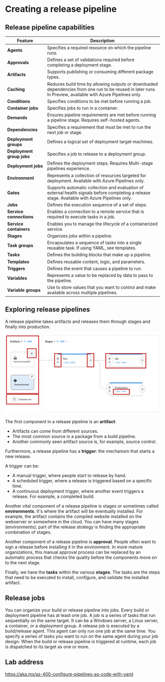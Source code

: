 # Creating a release pipeline
## Release pipeline capabilities

|Feature|Description|
|---|---|
|**Agents** |Specifies a required resource on which the pipeline runs.|
|**Approvals**	|Defines a set of validations required before completing a deployment stage.|
|**Artifacts**		|Supports publishing or consuming different package types.|
|**Caching**		|Reduces build time by allowing outputs or downloaded dependencies from one run to be reused in later runs. In Preview, available with Azure Pipelines only.|
|**Conditions**	|Specifies conditions to be met before running a job.|
|**Container jobs**	|Specifies jobs to run in a container.|
|**Demands**	|Ensures pipeline requirements are met before running a pipeline stage. Requires self-hosted agents.|
|**Dependencies**	|Specifies a requirement that must be met to run the next job or stage.|
|**Deployment groups**	|Defines a logical set of deployment target machines.|
|**Deployment group jobs**	|Specifies a job to release to a deployment group.|
|**Deployment jobs**	|Defines the deployment steps. Requires Multi-stage pipelines experience.|
|**Environment**	|Represents a collection of resources targeted for deployment. Available with Azure Pipelines only.|
|**Gates**	|Supports automatic collection and evaluation of external health signals before completing a release stage. Available with Azure Pipelines only.|
|**Jobs**	|Defines the execution sequence of a set of steps.|
|**Service connections**	|Enables a connection to a remote service that is required to execute tasks in a job.|
|**Service containers**	|Enables you to manage the lifecycle of a containerized service.|
|**Stages**	|Organizes jobs within a pipeline.|
|**Task groups**	|Encapsulates a sequence of tasks into a single reusable task. If using YAML, see templates.|
|**Tasks**	|Defines the building blocks that make up a pipeline.|
|**Templates**	|Defines reusable content, logic, and parameters.|
|**Triggers**	|Defines the event that causes a pipeline to run.|
|**Variables**	|Represents a value to be replaced by data to pass to the pipeline.|
|**Variable groups**	|Use to store values that you want to control and make available across multiple pipelines.|

## Exploring release pipelines
A release pipeline takes artifacts and releases them through stages and finally into production.

![Alt text](img/pipeline-7793ffc6.png)

The first component in a release pipeline is an **artifact**:

- Artifacts can come from different sources.
- The most common source is a package from a build pipeline.
- Another commonly seen artifact source is, for example, source control.

Furthermore, a release pipeline has a **trigger**: the mechanism that starts a new release.

A trigger can be:

- A manual trigger, where people start to release by hand.
- A scheduled trigger, where a release is triggered based on a specific time.
- A continuous deployment trigger, where another event triggers a release. For example, a completed build.

Another vital component of a release pipeline is stages or sometimes called **environments**. It's where the artifact will be eventually installed. For example, the artifact contains the compiled website installed on the webserver or somewhere in the cloud. You can have many stages (environments); part of the release strategy is finding the appropriate combination of stages.

Another component of a release pipeline is **approval**.
People often want to sign a release before installing it in the environment.
In more mature organizations, this manual approval process can be replaced by an automatic process that checks the quality before the components move on to the next stage.

Finally, we have the **tasks** within the various **stages**. The tasks are the steps that need to be executed to install, configure, and validate the installed artifact.

## Release jobs
You can organize your build or release pipeline into jobs. Every build or deployment pipeline has at least one job.
A job is a series of tasks that run sequentially on the same target. It can be a Windows server, a Linux server, a container, or a deployment group.
A release job is executed by a build/release agent. This agent can only run one job at the same time.
You specify a series of tasks you want to run on the same agent during your job design.
When the build or release pipeline is triggered at runtime, each job is dispatched to its target as one or more.

## Lab address
https://aka.ms/az-400-configure-pipelines-as-code-with-yaml